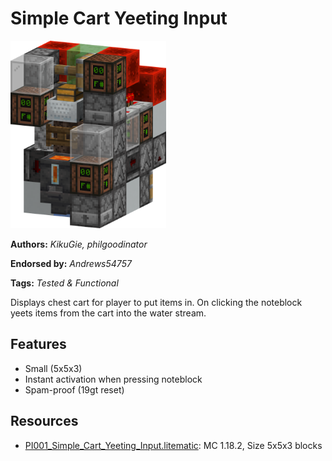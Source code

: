 # Simple Cart Yeeting Input
<img alt="Simple_Cart_Yeeting_Input.png" src="images/Simple_Cart_Yeeting_Input.png?raw=1" height="300px">

**Authors:** *KikuGie, philgoodinator*

**Endorsed by:** *Andrews54757*

**Tags:** *Tested & Functional*

Displays chest cart for player to put items in. On clicking the noteblock yeets items from the cart into the water stream.

## Features
- Small (5x5x3)
- Instant activation when pressing noteblock
- Spam-proof (19gt reset)

## Resources
- [PI001_Simple_Cart_Yeeting_Input.litematic](attachments/PI001_Simple_Cart_Yeeting_Input.litematic): MC 1.18.2, Size 5x5x3 blocks
